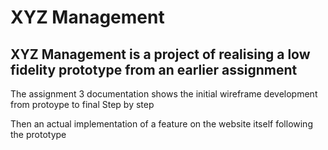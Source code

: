 XYZ Management
==============

## XYZ Management is a project of realising a low fidelity prototype from an earlier assignment

The assignment 3 documentation shows the initial wireframe development from protoype to final
Step by step

Then an actual implementation of a feature on the website itself following the prototype
